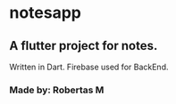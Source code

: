 # notesapp

## A flutter project for notes.
Written in Dart.
Firebase used for BackEnd.

### Made by: Robertas M
